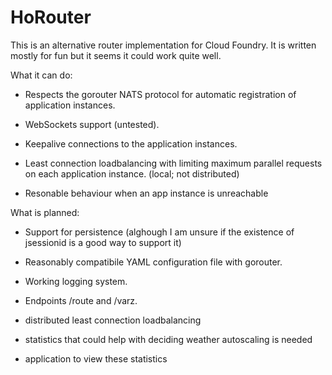 HoRouter
========

This is an alternative router implementation for Cloud Foundry. It is written mostly 
for fun but it seems it could work quite well. 

What it can do:
    
* Respects the gorouter NATS protocol for automatic registration of application
  instances.

* WebSockets support (untested).
    
* Keepalive connections to the application instances.
    
* Least connection loadbalancing with limiting maximum parallel requests 
  on each application instance. (local; not distributed)
  
* Resonable behaviour when an app instance is unreachable

What is planned:

* Support for persistence (alghough I am unsure if the existence of 
  jsessionid is a good way to support it)

* Reasonably compatibile YAML configuration file with gorouter.
    
* Working logging system.
    
* Endpoints /route and /varz.
    
* distributed least connection loadbalancing

* statistics that could help with deciding weather autoscaling is needed
    
* application to view these statistics
